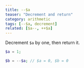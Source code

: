 ```yaml
---
title: --$a
teaser: "Decrement and return"
category: arithmetic
tags: [--$a, decrement]
related: [$a--, ++$a]
---
```


Decrement `$a` by one, then return it.

```php
$a = 1;

$b = --$a; // $a = 0, $b = 0
```
